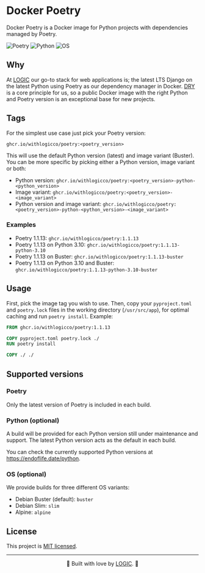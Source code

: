 # Docker Poetry

Docker Poetry is a Docker image for Python projects with dependencies managed by Poetry.

![Poetry](https://img.shields.io/badge/Poetry-1.1.13-purple) ![Python](https://img.shields.io/badge/Python-3.10%20(default)%20%7C%203.9%20%7C%203.8%20%7C%203.7-blue) ![OS](https://img.shields.io/badge/OS-Debian%20(default)%20%7C%20Slim%20%7C%20Alpine-orange
)

## Why

At <a href="https://withlogic.co/">LOGIC</a> our go-to stack for web applications is; the latest LTS Django on the latest Python using Poetry as our dependency manager in Docker. [DRY](https://en.wikipedia.org/wiki/Don%27t_repeat_yourself) is a core principle for us, so a public Docker image with the right Python and Poetry version is an exceptional base for new projects.

## Tags

For the simplest use case just pick your Poetry version:

```
ghcr.io/withlogicco/poetry:<poetry_version>
```

This will use the default Python version (latest) and image variant (Buster). You can be more specific by picking either a Python version, image variant or both:

- Python version: `ghcr.io/withlogicco/poetry:<poetry_version>-python-<python_version>`
- Image variant: `ghcr.io/withlogicco/poetry:<poetry_version>-<image_variant>`
- Python version and image variant: `ghcr.io/withlogicco/poetry:<poetry_version>-python-<python_version>-<image_variant>`

### Examples

- Poetry 1.1.13: `ghcr.io/withlogicco/poetry:1.1.13`
- Poetry 1.1.13 on Python 3.10: `ghcr.io/withlogicco/poetry:1.1.13-python-3.10`
- Poetry 1.1.13 on Buster: `ghcr.io/withlogicco/poetry:1.1.13-buster`
- Poetry 1.1.13 on Python 3.10 and Buster: `ghcr.io/withlogicco/poetry:1.1.13-python-3.10-buster`

## Usage

First, pick the image tag you wish to use. Then, copy your `pyproject.toml` and `poetry.lock` files in the working directory (`/usr/src/app`), for optimal caching and run `poetry install`. Example:

```dockerfile
FROM ghcr.io/withlogicco/poetry:1.1.13

COPY pyproject.toml poetry.lock ./
RUN poetry install

COPY ./ ./
```

## Supported versions

### Poetry

Only the latest version of Poetry is included in each build.

### Python (optional)

A build will be provided for each Python version still under maintenance and support. The latest Python version acts as the default in each build.

You can check the currently supported Python versions at https://endoflife.date/python.

### OS (optional)

We provide builds for three different OS variants:

- Debian Buster (default): `buster`
- Debian Slim: `slim`
- Alpine: `alpine`

## License

This project is [MIT licensed](LICENSE).

---

<center>🦄 Built with love by <a href="https://withlogic.co/">LOGIC</a>. 🦄</center>
